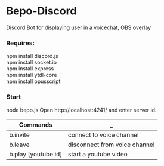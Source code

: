 # Bepo-Discord
Discord Bot for displaying user in a voicechat, OBS overlay

### Requires:   
npm install discord.js   
npm install socket.io   
npm install express   
npm install ytdl-core   
npm install opusscript

### Start
node bepo.js
Open http://localhost:4241/ and enter server id.

Commands |  _
------------ | -------------
b.invite | connect to voice channel
b.leave | disconnect from voice channel
b.play [youtube id] | start a youtube video
